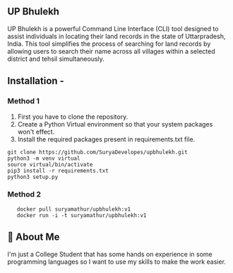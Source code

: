 
## UP Bhulekh
UP Bhulekh is a powerful Command Line Interface (CLI) tool designed to assist individuals in locating their land records in the state of Uttarpradesh, India. This tool simplifies the process of searching for land records by allowing users to search their name across all villages within a selected district and tehsil simultaneously.

## Installation - 
### Method 1

  1. First you have to clone the repository.
  2. Create a Python Virtual environment so that your system packages won't effect.
  3. Install the required packages present in requirements.txt file.
  ```
  git clone https://github.com/SuryaDevelopes/upbhulekh.git
  python3 -m venv virtual
  source virtual/bin/activate
  pip3 install -r requirements.txt
  python3 setup.py
```
### Method 2 
```
   docker pull suryamathur/upbhulekh:v1
   docker run -i -t suryamathur/upbhulekh:v1
```

## 🚀 About Me
I'm just a College Student that has some hands on experience in some programming languages so I want to
use my skills to make the work easier.

